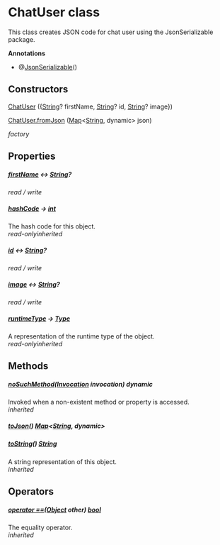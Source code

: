 


# ChatUser class









<p>This class creates JSON code for chat user using the JsonSerializable package.</p>









**Annotations**

- @[JsonSerializable](https://pub.dev/documentation/json_annotation/4.8.1/json_annotation/JsonSerializable-class.html)()


## Constructors

[ChatUser](../models_chats_chat_user/ChatUser/ChatUser.md) (\{[String](https://api.flutter.dev/flutter/dart-core/String-class.html)? firstName, [String](https://api.flutter.dev/flutter/dart-core/String-class.html)? id, [String](https://api.flutter.dev/flutter/dart-core/String-class.html)? image\})

   

[ChatUser.fromJson](../models_chats_chat_user/ChatUser/ChatUser.fromJson.md) ([Map](https://api.flutter.dev/flutter/dart-core/Map-class.html)&lt;[String](https://api.flutter.dev/flutter/dart-core/String-class.html), dynamic> json)

   _factory_


## Properties

##### [firstName](../models_chats_chat_user/ChatUser/firstName.md) &#8596; [String](https://api.flutter.dev/flutter/dart-core/String-class.html)?



  
_<span class="feature">read / write</span>_



##### [hashCode](https://api.flutter.dev/flutter/dart-core/Object/hashCode.html) &#8594; [int](https://api.flutter.dev/flutter/dart-core/int-class.html)



The hash code for this object.  
_<span class="feature">read-only</span><span class="feature">inherited</span>_



##### [id](../models_chats_chat_user/ChatUser/id.md) &#8596; [String](https://api.flutter.dev/flutter/dart-core/String-class.html)?



  
_<span class="feature">read / write</span>_



##### [image](../models_chats_chat_user/ChatUser/image.md) &#8596; [String](https://api.flutter.dev/flutter/dart-core/String-class.html)?



  
_<span class="feature">read / write</span>_



##### [runtimeType](https://api.flutter.dev/flutter/dart-core/Object/runtimeType.html) &#8594; [Type](https://api.flutter.dev/flutter/dart-core/Type-class.html)



A representation of the runtime type of the object.  
_<span class="feature">read-only</span><span class="feature">inherited</span>_





## Methods

##### [noSuchMethod](https://api.flutter.dev/flutter/dart-core/Object/noSuchMethod.html)([Invocation](https://api.flutter.dev/flutter/dart-core/Invocation-class.html) invocation) dynamic



Invoked when a non-existent method or property is accessed.  
_<span class="feature">inherited</span>_



##### [toJson](../models_chats_chat_user/ChatUser/toJson.md)() [Map](https://api.flutter.dev/flutter/dart-core/Map-class.html)&lt;[String](https://api.flutter.dev/flutter/dart-core/String-class.html), dynamic>



  




##### [toString](https://api.flutter.dev/flutter/dart-core/Object/toString.html)() [String](https://api.flutter.dev/flutter/dart-core/String-class.html)



A string representation of this object.  
_<span class="feature">inherited</span>_





## Operators

##### [operator ==](https://api.flutter.dev/flutter/dart-core/Object/operator_equals.html)([Object](https://api.flutter.dev/flutter/dart-core/Object-class.html) other) [bool](https://api.flutter.dev/flutter/dart-core/bool-class.html)



The equality operator.  
_<span class="feature">inherited</span>_















